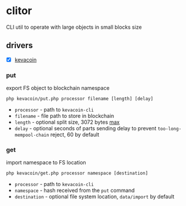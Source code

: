 # clitor

CLI util to operate with large objects in small blocks size

## drivers

 * [x] [kevacoin](https://github.com/kevacoin-project/kevacoin)

### put

export FS object to blockchain namespace

```
php kevacoin/put.php processor filename [length] [delay]
```

* `processor` - path to `kevacoin-cli`
* `filename`  - file path to store in blockchain
* `length`    - optional split size, 3072 bytes [max](https://kevacoin.org/faq.html)
* `delay`     - optional seconds of parts sending delay to prevent `too-long-mempool-chain` reject, 60 by default

### get

import namespace to FS location

```
php kevacoin/get.php processor namespace [destination]
```

* `processor`   - path to `kevacoin-cli`
* `namespace`   - hash received from the `put` command
* `destination` - optional file system location, `data/import` by default